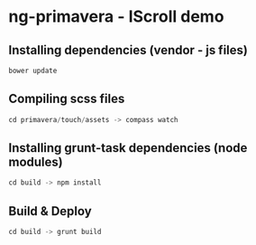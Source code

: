 
# ng-primavera - IScroll demo


## Installing dependencies (vendor - js files)
```js
bower update
```

## Compiling scss files
```js
cd primavera/touch/assets -> compass watch
```


## Installing grunt-task dependencies (node modules)
```js
cd build -> npm install
```


## Build & Deploy
```js
cd build -> grunt build
```
